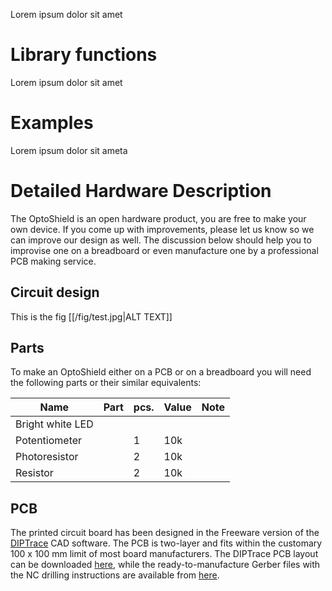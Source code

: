 Lorem ipsum dolor sit amet

# Library functions

Lorem ipsum dolor sit amet

# Examples

Lorem ipsum dolor sit ameta

# Detailed Hardware Description

The OptoShield is an open hardware product, you are free to make your own device. If you come up with improvements, please let us know so we can improve our design as well. The discussion below should help you to improvise one on a breadboard or even manufacture one by a professional PCB making service. 

## Circuit design

This is the fig
[[/fig/test.jpg|ALT TEXT]]

## Parts

To make an OptoShield either on a PCB or on a breadboard you will need the following parts or their similar equivalents:

| Name             | Part | pcs.  | Value | Note |
|------------------|------|-------|------|------|
| Bright white LED |      |       |      |      |
| Potentiometer    |      |1      | 10k  |      |
| Photoresistor    |      |2      | 10k  |      |
| Resistor         |      |2      | 10k  |      |


## PCB
The printed circuit board has been designed in the Freeware version of the [DIPTrace](https://diptrace.com/) CAD software. The PCB is two-layer and fits within the customary 100 x 100 mm limit of most board manufacturers. The DIPTrace PCB layout can be downloaded [here](https://www.dropbox.com/s/l34k0mycffbzi9i/OptoShield_PCB.zip?dl=0), while the ready-to-manufacture Gerber files with the NC drilling instructions are available from [here](https://www.dropbox.com/s/x1higxreamekhar/OptoShield_Gerber.zip?dl=0).
